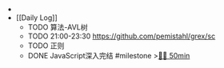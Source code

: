 -
- [[Daily Log]]
	- TODO 算法-AVL树
	- TODO 21:00-23:30 https://github.com/pemistahl/grex/sc
	- TODO 正则
	- DONE JavaScript深入完结 #milestone >[🍅🍅 50min](#agenda-pomo://?t=f-1686033003866-1500%2Cf-1686037655271-1500)